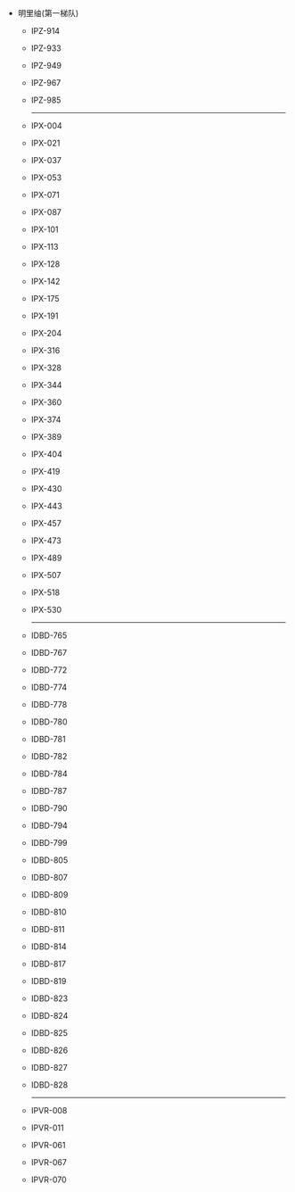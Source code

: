 - 明里䌷(第一梯队)
    
    - IPZ-914
        
    - IPZ-933
        
    - IPZ-949
        
    - IPZ-967
        
    - IPZ-985
        
        ------
        
    - IPX-004
    
    - IPX-021
    
    - IPX-037
    
    - IPX-053
    
    - IPX-071
    
    - IPX-087
    
    - IPX-101
    
    - IPX-113
    
    - IPX-128
    
    - IPX-142
    
    - IPX-175
    
    - IPX-191
    
    - IPX-204
    
    - IPX-316
    
    - IPX-328
    
    - IPX-344
    
    - IPX-360
    
    - IPX-374
    
    - IPX-389
    
    - IPX-404
    
    - IPX-419
    
    - IPX-430
    
    - IPX-443
    
    - IPX-457
    
    - IPX-473
    
    - IPX-489
    
    - IPX-507
    
    - IPX-518
    
    - IPX-530
    
        ----
    
    - IDBD-765
    
    - IDBD-767
    
    - IDBD-772
    
    - IDBD-774
    
    - IDBD-778
    
    - IDBD-780
    
    - IDBD-781
    
    - IDBD-782
    
    - IDBD-784
    
    - IDBD-787
    
    - IDBD-790
    
    - IDBD-794
    
    - IDBD-799
    
    - IDBD-805
    
    - IDBD-807
    
    - IDBD-809
    
    - IDBD-810
    
    - IDBD-811
    
    - IDBD-814
    
    - IDBD-817
    
    - IDBD-819
    
    - IDBD-823
    
    - IDBD-824
    
    - IDBD-825
    
    - IDBD-826
    
    - IDBD-827
    
    - IDBD-828
    
        ----
    
    - IPVR-008
    
    - IPVR-011
    
    - IPVR-061
    
    - IPVR-067
    
    - IPVR-070